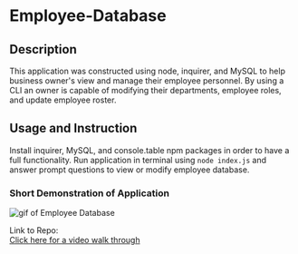 # Employee-Database

## Description 
This application was constructed using node, inquirer, and MySQL to help business owner's view and manage their employee personnel. By using a CLI an owner is capable of modifying their departments, employee roles, and update employee roster. 
## Usage and Instruction 
Install inquirer, MySQL, and console.table npm packages in order to have a full functionality. Run application in terminal using ````node index.js```` and answer prompt questions to view or modify employee database. 

### Short Demonstration of Application
<img src="#" alt="gif of Employee Database">

Link to Repo:
<a href="#"></a><br>
<a href="#">Click here for a video walk through</a><br>